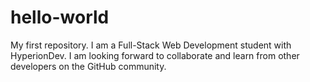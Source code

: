 # hello-world
My first repository.
I am a Full-Stack Web Development student with HyperionDev. I am looking forward to collaborate and learn from other developers on the GitHub community.
